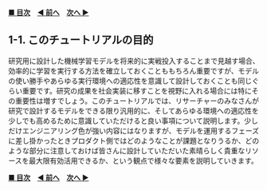 **[■ 目次](https://github.com/CyberAgentAILab/model-acceleration-tutorial/tree/main?tab=readme-ov-file#table-of-contents)**　**[◀ 前へ](https://github.com/CyberAgentAILab/model-acceleration-tutorial/tree/main?tab=readme-ov-file#1-%E3%81%AF%E3%81%98%E3%82%81%E3%81%AB)**　**[次へ ▶](https://github.com/CyberAgentAILab/model-acceleration-tutorial/blob/main/01_Introduction/1_2-What_to_explain_and_what_not_to_explain.md)**

## 1-1. このチュートリアルの目的

研究用に設計した機械学習モデルを将来的に実戦投入することまで見越す場合、効率的に学習を実行する方法を確立しておくことももちろん重要ですが、モデルの使い勝手やあらゆる実行環境への適応性を意識して設計しておくことも同じぐらい重要です。研究の成果を社会実装に移すことを視野に入れる場合には特にその重要性は増すでしょう。このチュートリアルでは、リサーチャーのみなさんが研究で設計するモデルをできる限り汎用的に、そしてあらゆる環境への適応性を少しでも高めるために意識していただけると良い事項について説明します。少しだけエンジニアリング色が強い内容にはなりますが、モデルを運用するフェーズに差し掛かったときプロダクト側ではどのようなことが課題となりうるか、どのような部分に注意しておけば皆さんに設計していただいた素晴らしく貴重なリソースを最大限有効活用できるか、という観点で様々な要素を説明していきます。

**[■ 目次](https://github.com/CyberAgentAILab/model-acceleration-tutorial/tree/main?tab=readme-ov-file#table-of-contents)**　**[◀ 前へ](https://github.com/CyberAgentAILab/model-acceleration-tutorial/tree/main?tab=readme-ov-file#1-%E3%81%AF%E3%81%98%E3%82%81%E3%81%AB)**　**[次へ ▶](https://github.com/CyberAgentAILab/model-acceleration-tutorial/blob/main/01_Introduction/1_2-What_to_explain_and_what_not_to_explain.md)**
